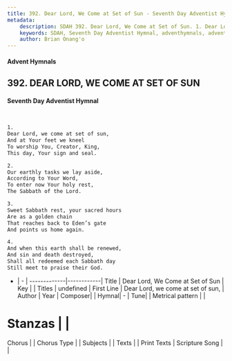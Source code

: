 ```yaml
---
title: 392. Dear Lord, We Come at Set of Sun - Seventh Day Adventist Hymnal
metadata:
    description: SDAH 392. Dear Lord, We Come at Set of Sun. 1. Dear Lord, we come at set of sun, And at Your feet we kneel To worship You, Creator, King, This day, Your sign and seal.
    keywords: SDAH, Seventh Day Adventist Hymnal, adventhymnals, advent hymnals, Dear Lord, We Come at Set of Sun, Dear Lord, we come at set of sun, 
    author: Brian Onang'o
---
```


#### Advent Hymnals
## 392. DEAR LORD, WE COME AT SET OF SUN
#### Seventh Day Adventist Hymnal

```txt


1.
Dear Lord, we come at set of sun,
And at Your feet we kneel
To worship You, Creator, King,
This day, Your sign and seal.

2.
Our earthly tasks we lay aside,
According to Your Word,
To enter now Your holy rest,
The Sabbath of the Lord.

3.
Sweet Sabbath rest, your sacred hours
Are as a golden chain
That reaches back to Eden’s gate
And points us home again.

4.
And when this earth shall be renewed,
And sin and death destroyed,
Shall all redeemed each Sabbath day
Still meet to praise their God.


```

- |   -  |
-------------|------------|
Title | Dear Lord, We Come at Set of Sun |
Key |  |
Titles | undefined |
First Line | Dear Lord, we come at set of sun, |
Author | 
Year | 
Composer|  |
Hymnal|  - |
Tune|  |
Metrical pattern | |
# Stanzas |  |
Chorus |  |
Chorus Type |  |
Subjects |  |
Texts |  |
Print Texts | 
Scripture Song |  |
  
